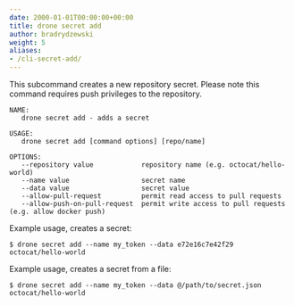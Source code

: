 ```yaml
---
date: 2000-01-01T00:00:00+00:00
title: drone secret add
author: bradrydzewski
weight: 5
aliases:
- /cli-secret-add/
---
```


This subcommand creates a new repository secret. Please note this command requires push privileges to the repository.

```
NAME:
   drone secret add - adds a secret

USAGE:
   drone secret add [command options] [repo/name]

OPTIONS:
   --repository value            repository name (e.g. octocat/hello-world)
   --name value                  secret name
   --data value                  secret value
   --allow-pull-request          permit read access to pull requests
   --allow-push-on-pull-request  permit write access to pull requests (e.g. allow docker push)
```

Example usage, creates a secret:

```
$ drone secret add --name my_token --data e72e16c7e42f29 octocat/hello-world
```

Example usage, creates a secret from a file:

```
$ drone secret add --name my_token --data @/path/to/secret.json octocat/hello-world
```
